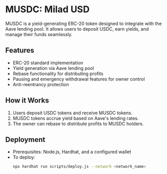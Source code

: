 # MUSDC: Milad USD
MUSDC is a yield-generating ERC-20 token designed to integrate with the Aave lending pool. It allows users to deposit USDC, earn yields, and manage their funds seamlessly.

## Features
- ERC-20 standard implementation
- Yield generation via Aave lending pool
- Rebase functionality for distributing profits
- Pausing and emergency withdrawal features for owner control
- Anti-reentrancy protection

## How it Works
1. Users deposit USDC tokens and receive MUSDC tokens.
2. MUSDC tokens accrue yield based on Aave's lending rates.
3. The owner can rebase to distribute profits to MUSDC holders.

## Deployment
- Prerequisites: Node.js, Hardhat, and a configured wallet
- To deploy:
  ```bash
  npx hardhat run scripts/deploy.js --network <network_name>
  ```
